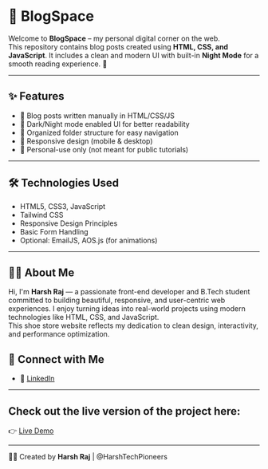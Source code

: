 # 🌙 BlogSpace

Welcome to **BlogSpace** – my personal digital corner on the web.  
This repository contains blog posts created using **HTML, CSS, and JavaScript**. It includes a clean and modern UI with built-in **Night Mode** for a smooth reading experience. 🌌

---

## ✨ Features

- 📝 Blog posts written manually in HTML/CSS/JS
- 🌙 Dark/Night mode enabled UI for better readability
- 📁 Organized folder structure for easy navigation
- 📱 Responsive design (mobile & desktop)
- 🔐 Personal-use only (not meant for public tutorials)

---

## 🛠️ Technologies Used

- HTML5, CSS3, JavaScript
- Tailwind CSS
- Responsive Design Principles
- Basic Form Handling
- Optional: EmailJS, AOS.js (for animations)

---

## 🙋‍♂️ About Me

Hi, I'm **Harsh Raj** — a passionate front-end developer and B.Tech student committed to building beautiful, responsive, and user-centric web experiences. I enjoy turning ideas into real-world projects using modern technologies like HTML, CSS, and JavaScript.  
This shoe store website reflects my dedication to clean design, interactivity, and performance optimization.

## 🤝 Connect with Me

- 💼 [LinkedIn](https://www.linkedin.com/in/harshraj94/)
---

## Check out the live version of the project here:  
👉 [Live Demo](https://harshtechpioneers.github.io/BlogSpace/)

---
👨‍💻 Created by **Harsh Raj** | @HarshTechPioneers

